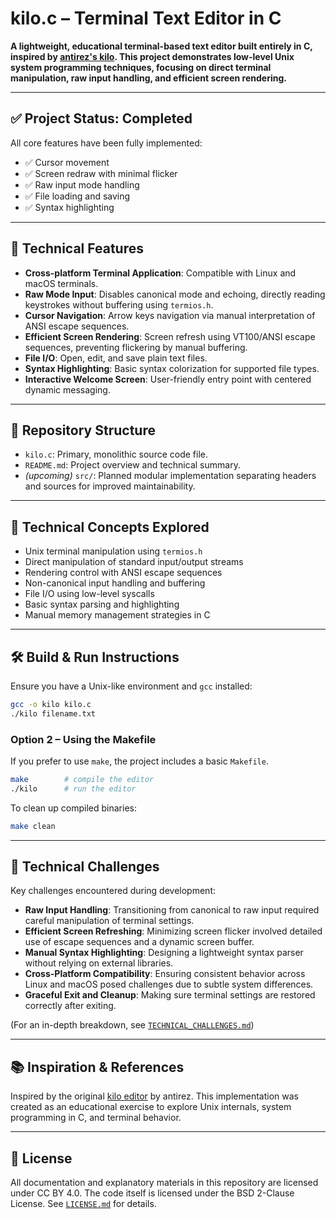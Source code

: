 # kilo.c – Terminal Text Editor in C

**A lightweight, educational terminal-based text editor built entirely in C, inspired by [antirez's kilo](https://viewsourcecode.org/snaptoken/kilo/). This project demonstrates low-level Unix system programming techniques, focusing on direct terminal manipulation, raw input handling, and efficient screen rendering.**

---

## ✅ Project Status: Completed

All core features have been fully implemented:

- ✅ Cursor movement
- ✅ Screen redraw with minimal flicker
- ✅ Raw input mode handling
- ✅ File loading and saving
- ✅ Syntax highlighting

---

## 🔧 Technical Features

- **Cross-platform Terminal Application**: Compatible with Linux and macOS terminals.
- **Raw Mode Input**: Disables canonical mode and echoing, directly reading keystrokes without buffering using `termios.h`.
- **Cursor Navigation**: Arrow keys navigation via manual interpretation of ANSI escape sequences.
- **Efficient Screen Rendering**: Screen refresh using VT100/ANSI escape sequences, preventing flickering by manual buffering.
- **File I/O**: Open, edit, and save plain text files.
- **Syntax Highlighting**: Basic syntax colorization for supported file types.
- **Interactive Welcome Screen**: User-friendly entry point with centered dynamic messaging.

---

## 📂 Repository Structure

- `kilo.c`: Primary, monolithic source code file.
- `README.md`: Project overview and technical summary.
- _(upcoming)_ `src/`: Planned modular implementation separating headers and sources for improved maintainability.

---

## 📖 Technical Concepts Explored

- Unix terminal manipulation using `termios.h`
- Direct manipulation of standard input/output streams
- Rendering control with ANSI escape sequences
- Non-canonical input handling and buffering
- File I/O using low-level syscalls
- Basic syntax parsing and highlighting
- Manual memory management strategies in C

---

## 🛠️ Build & Run Instructions

Ensure you have a Unix-like environment and `gcc` installed:

```bash
gcc -o kilo kilo.c
./kilo filename.txt
```

### Option 2 – Using the Makefile

If you prefer to use `make`, the project includes a basic `Makefile`.

```bash
make        # compile the editor
./kilo      # run the editor
```

To clean up compiled binaries:

```bash
make clean
```

---

## 🚩 Technical Challenges

Key challenges encountered during development:

- **Raw Input Handling**: Transitioning from canonical to raw input required careful manipulation of terminal settings.
- **Efficient Screen Refreshing**: Minimizing screen flicker involved detailed use of escape sequences and a dynamic screen buffer.
- **Manual Syntax Highlighting**: Designing a lightweight syntax parser without relying on external libraries.
- **Cross-Platform Compatibility**: Ensuring consistent behavior across Linux and macOS posed challenges due to subtle system differences.
- **Graceful Exit and Cleanup**: Making sure terminal settings are restored correctly after exiting.

(For an in-depth breakdown, see [`TECHNICAL_CHALLENGES.md`](TECHNICAL_CHALLENGES.md))

---

## 📚 Inspiration & References

Inspired by the original [kilo editor](https://github.com/antirez/kilo) by antirez. This implementation was created as an educational exercise to explore Unix internals, system programming in C, and terminal behavior.

---

## 📜 License

All documentation and explanatory materials in this repository are licensed under CC BY 4.0. The code itself is licensed under the BSD 2-Clause License.
See [`LICENSE.md`](LICENSE.md) for details.
